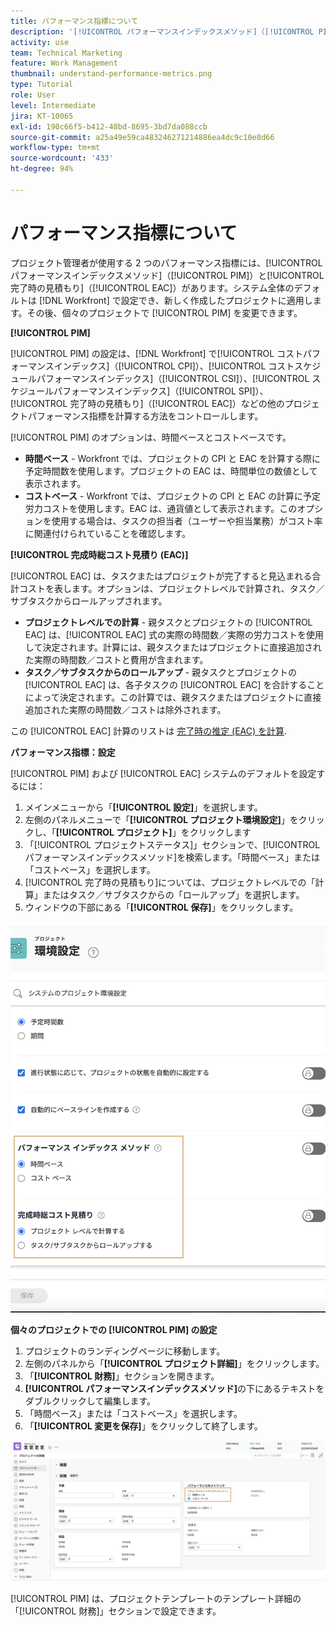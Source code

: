 ```yaml
---
title: パフォーマンス指標について
description: '[!UICONTROL パフォーマンスインデックスメソッド]（[!UICONTROL PIM]）と[!UICONTROL 完了時の見積もり]（[!UICONTROL EAC]）のパフォーマンス指標の使用方法について説明します。'
activity: use
team: Technical Marketing
feature: Work Management
thumbnail: understand-performance-metrics.png
type: Tutorial
role: User
level: Intermediate
jira: KT-10065
exl-id: 190c66f5-b412-48bd-8695-3bd7da088ccb
source-git-commit: a25a49e59ca483246271214886ea4dc9c10e8d66
workflow-type: tm+mt
source-wordcount: '433'
ht-degree: 94%

---
```


# パフォーマンス指標について

プロジェクト管理者が使用する 2 つのパフォーマンス指標には、[!UICONTROL パフォーマンスインデックスメソッド]（[!UICONTROL PIM]）と[!UICONTROL 完了時の見積もり]（[!UICONTROL EAC]）があります。システム全体のデフォルトは [!DNL Workfront] で設定でき、新しく作成したプロジェクトに適用します。その後、個々のプロジェクトで [!UICONTROL PIM] を変更できます。

**[!UICONTROL PIM]**

[!UICONTROL PIM] の設定は、[!DNL Workfront] で[!UICONTROL コストパフォーマンスインデックス]（[!UICONTROL CPI]）、[!UICONTROL コストスケジュールパフォーマンスインデックス]（[!UICONTROL CSI]）、[!UICONTROL スケジュールパフォーマンスインデックス]（[!UICONTROL SPI]）、[!UICONTROL 完了時の見積もり]（[!UICONTROL EAC]）などの他のプロジェクトパフォーマンス指標を計算する方法をコントロールします。

[!UICONTROL PIM] のオプションは、時間ベースとコストベースです。

* **時間ベース** - Workfront では、プロジェクトの CPI と EAC を計算する際に予定時間数を使用します。プロジェクトの EAC は、時間単位の数値として表示されます。
* **コストベース** - Workfront では、プロジェクトの CPI と EAC の計算に予定労力コストを使用します。EAC は、通貨値として表示されます。このオプションを使用する場合は、タスクの担当者（ユーザーや担当業務）がコスト率に関連付けられていることを確認します。

**[!UICONTROL 完成時総コスト見積り (EAC)]**

[!UICONTROL EAC] は、タスクまたはプロジェクトが完了すると見込まれる合計コストを表します。オプションは、プロジェクトレベルで計算され、タスク／サブタスクからロールアップされます。

* **プロジェクトレベルでの計算** - 親タスクとプロジェクトの [!UICONTROL EAC] は、[!UICONTROL EAC] 式の実際の時間数／実際の労力コストを使用して決定されます。計算には、親タスクまたはプロジェクトに直接追加された実際の時間数／コストと費用が含まれます。
* **タスク／サブタスクからのロールアップ** - 親タスクとプロジェクトの [!UICONTROL EAC] は、各子タスクの [!UICONTROL EAC] を合計することによって決定されます。この計算では、親タスクまたはプロジェクトに直接追加された実際の時間数／コストは除外されます。

この [!UICONTROL EAC] 計算のリストは [完了時の推定 (EAC) を計算](https://experienceleague.adobe.com/docs/workfront/using/manage-work/projects/project-finances/calculate-eac.html?lang=en).

**パフォーマンス指標：設定**

[!UICONTROL PIM] および [!UICONTROL EAC] システムのデフォルトを設定するには：

1. メインメニューから「**[!UICONTROL 設定]**」を選択します。
1. 左側のパネルメニューで「**[!UICONTROL プロジェクト環境設定]**」をクリックし、「**[!UICONTROL プロジェクト]**」をクリックします
1. 「[!UICONTROL プロジェクトステータス]」セクションで、[!UICONTROL パフォーマンスインデックスメソッド]を検索します。「時間ベース」または「コストベース」を選択します。
1. [!UICONTROL 完了時の見積もり]については、プロジェクトレベルでの「計算」またはタスク／サブタスクからの「ロールアップ」を選択します。
1. ウィンドウの下部にある「**[!UICONTROL 保存]**」をクリックします。

![[!UICONTROL プロジェクト環境設定]画面の画像](assets/setting-up-finances-1.png)

**個々のプロジェクトでの [!UICONTROL PIM] の設定**

1. プロジェクトのランディングページに移動します。
1. 左側のパネルから「**[!UICONTROL プロジェクト詳細]**」をクリックします。
1. 「**[!UICONTROL 財務]**」セクションを開きます。
1. **[!UICONTROL パフォーマンスインデックスメソッド]**&#x200B;の下にあるテキストをダブルクリックして編集します。
1. 「時間ベース」または「コストベース」を選択します。
1. 「**[!UICONTROL 変更を保存]**」をクリックして終了します。

![[!UICONTROL プロジェクト詳細]画面の画像](assets/setting-up-finances-2.png)

[!UICONTROL PIM] は、プロジェクトテンプレートのテンプレート詳細の「[!UICONTROL 財務]」セクションで設定できます。

